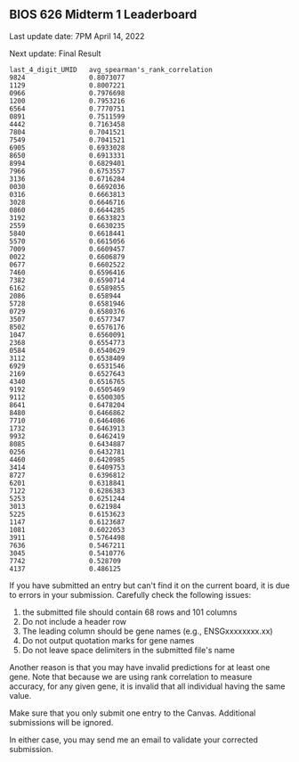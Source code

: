 ## BIOS 626 Midterm 1 Leaderboard

Last update date: 7PM April 14, 2022

Next update: Final Result 


```
last_4_digit_UMID   avg_spearman's_rank_correlation
9824				0.8073077
1129				0.8007221
0966				0.7976698
1200				0.7953216
6564				0.7770751
0891				0.7511599
4442				0.7163458
7804				0.7041521
7549				0.7041521
6905				0.6933028
8650				0.6913331
8994				0.6829401
7966				0.6753557
3136				0.6716284
0030				0.6692036
0316				0.6663813
3028				0.6646716
0860				0.6644285
3192				0.6633823
2559				0.6630235
5840				0.6618441
5570				0.6615056
7009				0.6609457
0022				0.6606879
0677				0.6602522
7460				0.6596416
7382				0.6590714
6162				0.6589855
2086				0.658944
5728				0.6581946
0729				0.6580376
3507				0.6577347
8502				0.6576176
1047				0.6560091
2368				0.6554773
0584				0.6540629
3112				0.6538409
6929				0.6531546
2169				0.6527643
4340				0.6516765
9192				0.6505469
9112				0.6500305
8641				0.6478204
8480				0.6466862
7710				0.6464086
1732				0.6463913
9932				0.6462419
8085				0.6434887
0256				0.6432781
4460				0.6420985
3414				0.6409753
8727				0.6396812
6201				0.6318841
7122				0.6286383
5253				0.6251244
3013				0.621984
5225				0.6153623
1147				0.6123687
1081				0.6022053
3911				0.5764498
7636				0.5467211
3045				0.5410776
7742				0.528709
4137				0.486125
```

If you have submitted an entry but can't find it on the current board, it is due to errors in your submission. Carefully check the following issues: 

1. the submitted file should contain 68 rows and 101 columns 
2. Do not include a header row 
3. The leading column should be gene names (e.g., ENSGxxxxxxxx.xx)
4. Do not output quotation marks for gene names
5. Do not leave space delimiters in the submitted file's name

Another reason is that you may have invalid predictions for at least one gene. Note that because we are using rank correlation to measure accuracy, for any given gene, it is invalid that all individual having the same value. 

Make sure that you only submit one entry to the Canvas. Additional submissions will be ignored.

In either case, you may send me an email to validate your corrected submission. 
